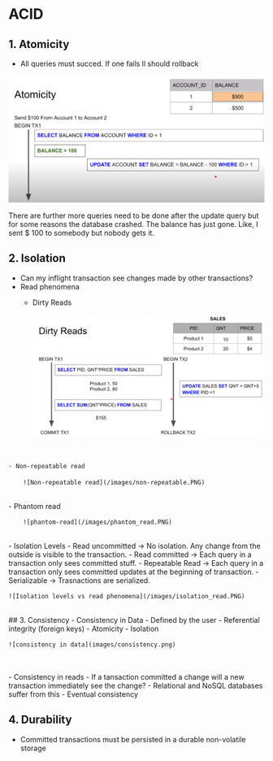# ACID

## 1. Atomicity
- All queries must succed. If one fails ll should rollback 

![Atomicity example](/images/acid_1.PNG)

There are further more queries need to be done after the update query but for some reasons the database crashed. The balance has just gone. Like, I sent $ 100 to somebody but nobody gets it.

## 2. Isolation
- Can my inflight transaction see changes made by other transactions?
- Read phenomena
    - Dirty Reads
  
        ![Dirty read](/images/dirty_read.PNG)
<br>

    - Non-repeatable read
  
        ![Non-repeatable read](/images/non-repeatable.PNG)
<br>
    - Phantom read
  
        ![phantom-read](/images/phantom_read.PNG)
<br>
- Isolation Levels
  - Read uncommitted -> No isolation. Any change from the outside is visible to the transaction.
  - Read committed -> Each query in a transaction only sees committed stuff.
  - Repeatable Read -> Each query in a transaction only sees committed updates at the beginning of transaction.
  - Serializable -> Trasnactions are serialized.
  
    ![Isolation levels vs read phenomena](/images/isolation_read.PNG)
<br>
## 3. Consistency
- Consistency in Data
  - Defined by the user
  - Referential integrity (foreign keys)
  - Atomicity
  - Isolation
  
    ![consistency in data](images/consistency.png)
<br>
<br>
- Consistency in reads
  - If a tansaction committed a change will a new transaction immediately see the change?
  - Relational and NoSQL databases suffer from this
  - Eventual consistency

## 4. Durability
- Committed transactions must be persisted in a durable non-volatile storage